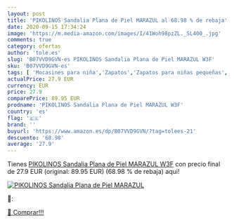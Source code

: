 ```yaml
---
layout: post
title: 'PIKOLINOS Sandalia Plana de Piel MARAZUL al 68.98 % de rebaja'
date: 2020-09-15 17:34:24
image: 'https://m.media-amazon.com/images/I/41Woh98pzZL._SL400_.jpg'
comments: true
category: ofertas
author: 'tole.es'
slug: 'B07VVD9GVN-es PIKOLINOS Sandalia Plana de Piel MARAZUL W3F'
sku: 'B07VVD9GVN-es'
tags: [ 'Mocasines para niña','Zapatos','Zapatos para niñas pequeñas','Zapatos y complementos','sandalia', ]
actualPrice: 27.9 EUR
currency: EUR
price: 27.9
comparePrice: 89.95 EUR
prodname: 'PIKOLINOS Sandalia Plana de Piel MARAZUL W3F'
country: 'es'
flag: '🇪🇸'
brand: ''
buyurl: 'https://www.amazon.es/dp/B07VVD9GVN/?tag=tolees-21'
descuento: '68.98'
average: '27.9'
---
```


Tienes [PIKOLINOS Sandalia Plana de Piel MARAZUL W3F](https://www.amazon.es/dp/B07VVD9GVN/?tag=tolees-21) con precio final de  27.9 EUR (original: 89.95 EUR) (68.98 %  de rebaja) aqui!

[![PIKOLINOS Sandalia Plana de Piel MARAZUL](https://m.media-amazon.com/images/I/41Woh98pzZL._SL400_.jpg)](https://www.amazon.es/dp/B07VVD9GVN/?tag=tolees-21)

🔎:


[🛒 Comprar!!!](https://www.amazon.es/dp/B07VVD9GVN/?tag=tolees-21)
